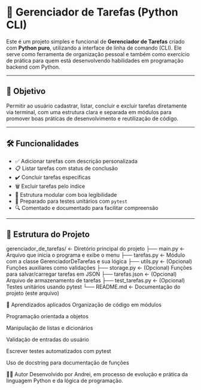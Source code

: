 # 🧠 Gerenciador de Tarefas (Python CLI)

Este é um projeto simples e funcional de **Gerenciador de Tarefas** criado com **Python puro**, utilizando a interface de linha de comando (CLI). Ele serve como ferramenta de organização pessoal e também como exercício de prática para quem está desenvolvendo habilidades em programação backend com Python.

---

## 🎯 Objetivo

Permitir ao usuário cadastrar, listar, concluir e excluir tarefas diretamente via terminal, com uma estrutura clara e separada em módulos para promover boas práticas de desenvolvimento e reutilização de código.

---

## 🛠️ Funcionalidades

- ✅ Adicionar tarefas com descrição personalizada
- 📋 Listar tarefas com status de conclusão
- ✔️ Concluir tarefas específicas
- 🗑️ Excluir tarefas pelo índice
- 🧱 Estrutura modular com boa legibilidade
- 🧪 Preparado para testes unitários com `pytest`
- 🔍 Comentado e documentado para facilitar compreensão

---

## 📂 Estrutura do Projeto

gerenciador_de_tarefas/      ← Diretório principal do projeto
├── main.py                  ← Arquivo que inicia o programa e exibe o menu
├── tarefas.py               ← Módulo com a classe GerenciadorDeTarefas e sua lógica
├── utils.py                 ← (Opcional) Funções auxiliares como validações
├── storage.py               ← (Opcional) Funções para salvar/carregar tarefas em JSON
├── tarefas.json             ← (Opcional) Arquivo de armazenamento de tarefas
├── test_tarefas.py          ← (Opcional) Testes unitários usando pytest
└── README.md                ← Documentação do projeto (este arquivo)

📌 Aprendizados aplicados
Organização de código em módulos

Programação orientada a objetos

Manipulação de listas e dicionários

Validação de entradas do usuário

Escrever testes automatizados com pytest

Uso de docstring para documentação de funções

👨‍💻 Autor
Desenvolvido por Andrei, em processo de evolução e prática da linguagem Python e da lógica de programação.
